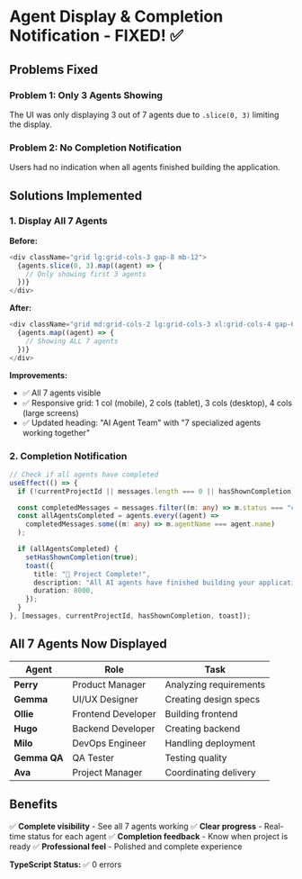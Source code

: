 # Agent Display & Completion Notification - FIXED! ✅

## Problems Fixed

### Problem 1: Only 3 Agents Showing
The UI was only displaying 3 out of 7 agents due to `.slice(0, 3)` limiting the display.

### Problem 2: No Completion Notification
Users had no indication when all agents finished building the application.

## Solutions Implemented

### 1. Display All 7 Agents

**Before:**
```typescript
<div className="grid lg:grid-cols-3 gap-8 mb-12">
  {agents.slice(0, 3).map((agent) => {
    // Only showing first 3 agents
  })}
</div>
```

**After:**
```typescript
<div className="grid md:grid-cols-2 lg:grid-cols-3 xl:grid-cols-4 gap-6 mb-12">
  {agents.map((agent) => {
    // Showing ALL 7 agents
  })}
</div>
```

**Improvements:**
- ✅ All 7 agents visible
- ✅ Responsive grid: 1 col (mobile), 2 cols (tablet), 3 cols (desktop), 4 cols (large screens)
- ✅ Updated heading: "AI Agent Team" with "7 specialized agents working together"

### 2. Completion Notification

```typescript
// Check if all agents have completed
useEffect(() => {
  if (!currentProjectId || messages.length === 0 || hasShownCompletion) return;

  const completedMessages = messages.filter((m: any) => m.status === "complete");
  const allAgentsCompleted = agents.every((agent) => 
    completedMessages.some((m: any) => m.agentName === agent.name)
  );

  if (allAgentsCompleted) {
    setHasShownCompletion(true);
    toast({
      title: "🎉 Project Complete!",
      description: "All AI agents have finished building your application. You can now preview, download, or continue refining via chat.",
      duration: 8000,
    });
  }
}, [messages, currentProjectId, hasShownCompletion, toast]);
```

## All 7 Agents Now Displayed

| Agent | Role | Task |
|-------|------|------|
| **Perry** | Product Manager | Analyzing requirements |
| **Gemma** | UI/UX Designer | Creating design specs |
| **Ollie** | Frontend Developer | Building frontend |
| **Hugo** | Backend Developer | Creating backend |
| **Milo** | DevOps Engineer | Handling deployment |
| **Gemma QA** | QA Tester | Testing quality |
| **Ava** | Project Manager | Coordinating delivery |

## Benefits

✅ **Complete visibility** - See all 7 agents working
✅ **Clear progress** - Real-time status for each agent
✅ **Completion feedback** - Know when project is ready
✅ **Professional feel** - Polished and complete experience

**TypeScript Status:** ✅ 0 errors

